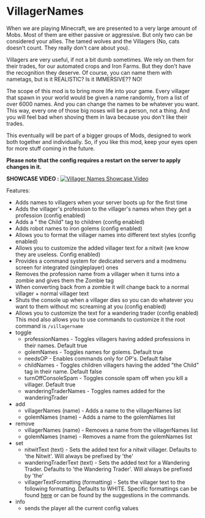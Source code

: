 # VillagerNames
When we are playing Minecraft, we are presented to a very large amount of Mobs. Most of them are either passive or aggressive. But only two can be considered your allies. The tamed wolves and the Villagers (No, cats doesn't count. They really don't care about you).

Villagers are very useful, if not a bit dumb sometimes. We rely on them for their trades, for our automated crops and Iron Farms. But they don't have the recognition they deserve. Of course, you can name them with nametags, but is it REALISTIC? Is it IMMERSIVE?? NO!

The scope of this mod is to bring more life into your game. Every villager that spawn in your world would be given a name randomly, from a list of over 6000 names. And you can change the names to be whatever you want.
This way, every one of those big noses will be a person, not a thing. And you will feel bad when shoving them in lava because you don't like their trades. 

 

This eventually will be part of a bigger groups of Mods, designed to work both together and individually. So, if you like this mod, keep your eyes open for more stuff coming in the future.

**Please note that the config requires a restart on the server to apply changes in it.**

**SHOWCASE VIDEO :** [![Villager Names Showcase Video](https://res.cloudinary.com/marcomontalbano/image/upload/v1604353086/video_to_markdown/images/youtube--wcvzFe5mqag-c05b58ac6eb4c4700831b2b3070cd403.jpg)](https://www.youtube.com/watch?v=wcvzFe5mqag&feature=youtu.be "Villager Names Showcase Video")

 Features:

 * Adds names to villagers when your server boots up for the first time
 * Adds the villager's profession to the villager's names when they get a profession (config enabled)
 * Adds a " the Child" tag to children (config enabled)
 * Adds robot names to iron golems (config enabled)
 * Allows you to format the villager names into different text styles (config enabled)
 * Allows you to customize the added villager text for a nitwit (we know they are useless. Config enabled)
 * Provides a command system for dedicated servers and a modmenu screen for integrated (singleplayer) ones
 * Removes the profession name from a villager when it turns into a zombie and gives them the Zombie tag
 * When converting back from a zombie it will change back to a normal villager + normal villager text
 * Shuts the console up when a villager dies so you can do whatever you want to them without mc screaming at you (config enabled)
 * Allows you to customize the text for a wandering trader (config enabled)
This mod also allows you to use commands to customize it
the root command is `/villagername`
 * toggle
    * professionNames - Toggles villagers having added professions in their names. Default true
    * golemNames - Toggles names for golems. Default true
    * needsOP - Enables commands only for OP's. Default false
    * childNames - Toggles children villagers having the added  "the Child" tag in their name. Default false
    * turnOffConsoleSpam - Toggles console spam off when you kill a villager. Default true
    * wanderingTraderNames - Toggles names added for the wanderingTrader
 * add
    * villagerNames (name) - Adds a name to the villagerNames list
    * golemNames (name) - Adds a name to the golemNames list
 * remove
    * villagerNames (name) - Removes a name from the villagerNames list
    * golemNames (name) - Removes a name from the golemNames list
 * set
    * nitwitText (text) - Sets the added text for a nitwit villager. Defaults to 'the Nitwit'. Will always be prefixed by 'the'
    * wanderingTraderText (text) - Sets the added text for a Wandering Trader. Defaults to 'the Wandering Trader'. Will always be prefixed by 'the'
    * villagerTextFormatting (formatting) - Sets the villager text to the following formatting. Defaults to WHITE. Specific formattings can be found [here](https://github.com/OverlordsIII/VillagerNames/blob/master/src/main/java/io/github/overlordsiii/villagernames/config/FormattingDummy.java) or can be found by the suggestions in the commands.
 * info
    - sends the player all the current config values
    
